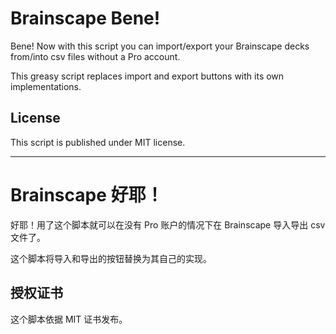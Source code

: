 # Brainscape Bene!

Bene! Now with this script you can import/export your Brainscape decks from/into csv files without a Pro account.

This greasy script replaces import and export buttons with its own implementations.

## License

This script is published under MIT license.

---

# Brainscape 好耶！

好耶！用了这个脚本就可以在没有 Pro 账户的情况下在 Brainscape 导入导出 csv 文件了。

这个脚本将导入和导出的按钮替换为其自己的实现。

## 授权证书

这个脚本依据 MIT 证书发布。